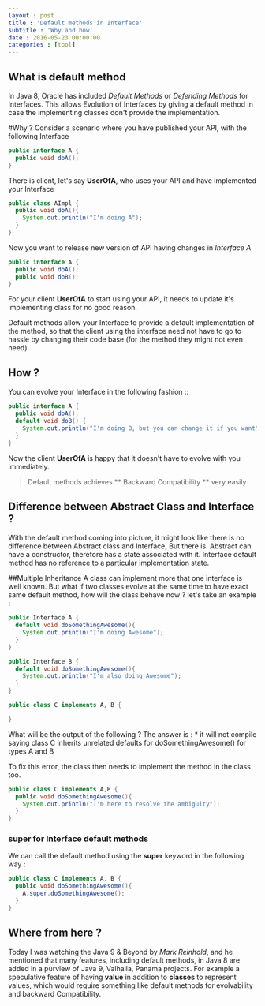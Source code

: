 ```yaml
---
layout : post
title : 'Default methods in Interface'
subtitle : 'Why and how'
date : 2016-05-23 00:00:00
categories : [tool]
---
```


## What is default method
In Java 8, Oracle has included *Default Methods* or *Defending Methods* for Interfaces. This allows Evolution of Interfaces by giving a default method in case the implementing classes don't provide the implementation.

#Why ?
Consider a scenario where you have published your API, with the following Interface

```java
public interface A {
  public void doA();
}
```

There is client, let's say **UserOfA**, who uses your API and have implemented your Interface

```java
public class AImpl {
  public void doA(){
    System.out.println("I'm doing A");
  }
}
```

Now you want to release new version of API having changes in *Interface A*

```java
public interface A {
  public void doA();
  public void doB();
}
```

For your client **UserOfA** to start using your API, it needs to update it's implementing class for no good reason.

Default methods allow your Interface to provide a default implementation of the method, so that the client using the interface need not have to go to hassle by changing their code base (for the method they might not even need).

## How ?
You can evolve your Interface in the following fashion ::
```java
public interface A {
  public void doA();
  default void doB() {
    System.out.println("I'm doing B, but you can change it if you want");
  }
}
```

Now the client **UserOfA** is happy that it doesn't have to evolve with you immediately.

> Default methods achieves ** Backward Compatibility ** very easily


## Difference between Abstract Class and Interface ?
With the default method coming into picture, it might look like there is no difference between Abstract class and Interface, But there is.
Abstract can have a constructor, therefore has a state associated with it. Interface default method has no reference to a particular implementation state.

##Multiple Inheritance
A class can implement more that one interface is well known. But what if two classes evolve at the same time to have exact same default method, how will the class behave now ?
let's take an example :

```java
public Interface A {
  default void doSomethingAwesome(){
    System.out.println("I'm doing Awesome");
  }
}

public Interface B {
  default void doSomethingAwesome(){
    System.out.println("I'm also doing Awesome");
  }
}

public class C implements A, B {

}
```

What will be the output of the following ? The answer is : * it will not compile saying class C inherits unrelated defaults for doSomethingAwesome() for types A and B

To fix this error, the class then needs to implement the method in the class too.

```java
public class C implements A,B {
  public void doSomethingAwesome(){
    System.out.println("I'm here to resolve the ambiguity");
  }
}

```

### super for Interface default methods
We can call the default method using the **super** keyword in the following way :
```java
public class C implements A, B {
  public void doSomethingAwesome(){
    A.super.doSomethingAwesome();
  }
}
```


## Where from here ?
Today I was watching the Java 9 & Beyond by *Mark Reinhold*, and he mentioned that many features, including default methods, in Java 8 are added in a purview of Java 9, Valhalla, Panama projects.
For example a speculative feature of having **value** in addition to **classes** to represent values, which would require something like default methods for evolvability and backward Compatibility.
